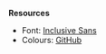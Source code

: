 **Resources**

- Font: [Inclusive Sans](https://fonts.google.com/specimen/Inclusive+Sans)
- Colours: [GitHub](https://github.com/)
